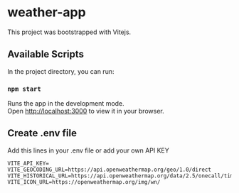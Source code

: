 # weather-app

This project was bootstrapped with Vitejs.

## Available Scripts

In the project directory, you can run:

### `npm start`

Runs the app in the development mode.\
Open [http://localhost:3000](http://localhost:3000) to view it in your browser.


## Create .env file

Add this lines in your .env file or add your own API KEY

```
VITE_API_KEY=
VITE_GEOCODING_URL=https://api.openweathermap.org/geo/1.0/direct
VITE_HISTORICAL_URL=https://api.openweathermap.org/data/2.5/onecall/timemachine
VITE_ICON_URL=https://openweathermap.org/img/wn/
```
